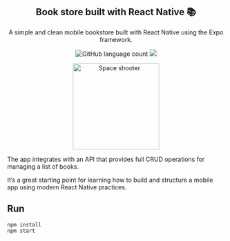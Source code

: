 <h2 align="center">
    Book store built with React Native 📚
</h2>

<p align="center">
  A simple and clean mobile bookstore built with React Native using the Expo framework.
</p>

<p align="center">
  <img alt="GitHub language count" src="https://img.shields.io/github/languages/top/marismar/book-store?color=brightgreen" />
  <a href="https://www.linkedin.com/in/marismar/">
    <img src="https://img.shields.io/badge/linkedin-marismar-blue?logo=linkedin"/>
  </a>
</p>

<p align="center">
    <img alt="Space shooter" src=".github/book_store.gif" width="200px" />
</p>

The app integrates with an API that provides full CRUD operations for managing a list of books.

It’s a great starting point for learning how to build and structure a mobile app using modern React Native practices.

## Run

```
npm install
npm start
```
